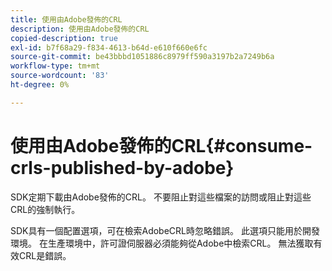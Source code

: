 ```yaml
---
title: 使用由Adobe發佈的CRL
description: 使用由Adobe發佈的CRL
copied-description: true
exl-id: b7f68a29-f834-4613-b64d-e610f660e6fc
source-git-commit: be43bbbd1051886c8979ff590a3197b2a7249b6a
workflow-type: tm+mt
source-wordcount: '83'
ht-degree: 0%

---
```


# 使用由Adobe發佈的CRL{#consume-crls-published-by-adobe}

SDK定期下載由Adobe發佈的CRL。 不要阻止對這些檔案的訪問或阻止對這些CRL的強制執行。

SDK具有一個配置選項，可在檢索AdobeCRL時忽略錯誤。 此選項只能用於開發環境。 在生產環境中，許可證伺服器必須能夠從Adobe中檢索CRL。 無法獲取有效CRL是錯誤。

